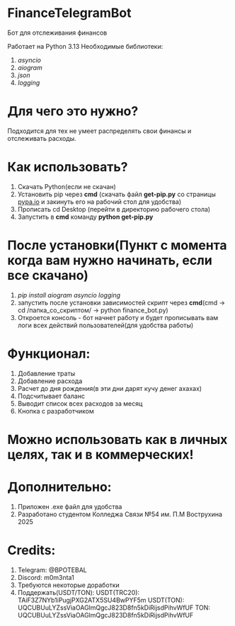 # FinanceTelegramBot
Бот для отслеживания финансов

Работает на Python 3.13
Необходимые библиотеки:
1. _asyncio_
2. _aiogram_
3. _json_
4. _logging_

# Для чего это нужно? 

Подходится для тех не умеет распределять свои финансы и отслеживать расходы.

# Как использовать?
1. Скачать Python(если не скачан)
2. Установить pip через **cmd** (скачать файл **get-pip.py** со страницы [pypa.io](https://bootstrap.pypa.io/) и закинуть его на рабочий стол для удобства) 
3. Прописать cd Desktop (перейти в директорию рабочего стола)
4. Запустить в **cmd** команду **python get-pip.py**
# После установки(Пункт с момента когда вам нужно начинать, если все скачано)
1. _pip install aiogram asyncio logging_
2. запустить после установки зависимостей скрипт через **cmd**(cmd -> cd /папка_со_скриптом/ -> python finance_bot.py)
3. Откроется консоль - бот начнет работу и будет прописывать вам логи всех действий пользователей(для удобства работы)

# Функционал:
1. Добавление траты
2. Добавление расхода
3. Расчет до дня рождения(в эти дни дарят кучу денег ахахах)
4. Подсчитывает баланс
5. Выводит список всех расходов за месяц
6. Кнопка с разработчиком

# Можно использовать как в личных целях, так и в коммерческих!

# Дополнительно:
1. Приложен .exe файл для удобства
2. Разработано студентом Колледжа Связи №54 им. П.М Вострухина 2025
# Credits:
1. Telegram: @BPOTEBAL
2. Discord: m0m3nta1
3. Требуются некоторые доработки
4. Поддержать(USDT/TON):
USDT(TRC20): TAiF3Z7NYb1iPugjPXG2ATX5SU4BwPYF5m
USDT(TON): UQCUBUuLYZssViaOAGlmQgcJ823D8fn5kDiRijsdPihvWfUF
TON: UQCUBUuLYZssViaOAGlmQgcJ823D8fn5kDiRijsdPihvWfUF
